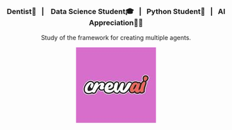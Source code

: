 <div align="center">
 

  ### Dentist🦷&nbsp;&nbsp;&nbsp;|&nbsp;&nbsp;&nbsp; Data Science Student🎓&nbsp;&nbsp;&nbsp;|&nbsp;&nbsp;&nbsp;Python Student🐍&nbsp;&nbsp;&nbsp;|&nbsp;&nbsp;&nbsp;AI Appreciation👩‍🚀 

Study of the framework for creating multiple agents.

![CrewAI Logo](./assets/crewai_logo.jpg)

</div>

